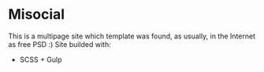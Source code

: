 # Misocial

This is a multipage site which template was found, as usually, in the Internet as free PSD :)
Site builded with:
 - SCSS + Gulp
